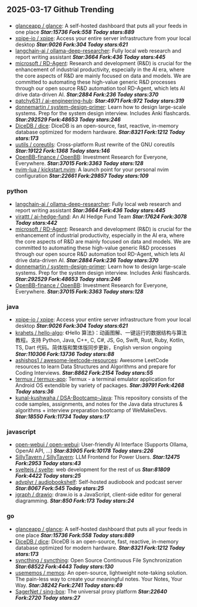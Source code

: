 ## 2025-03-17 Github Trending

### 
* [glanceapp / glance](https://github.com/glanceapp/glance): A self-hosted dashboard that puts all your feeds in one place ***Star:15736 Fork:558 Today stars:889***
* [xpipe-io / xpipe](https://github.com/xpipe-io/xpipe): Access your entire server infrastructure from your local desktop ***Star:9026 Fork:304 Today stars:621***
* [langchain-ai / ollama-deep-researcher](https://github.com/langchain-ai/ollama-deep-researcher): Fully local web research and report writing assistant ***Star:3664 Fork:436 Today stars:445***
* [microsoft / RD-Agent](https://github.com/microsoft/RD-Agent): Research and development (R&D) is crucial for the enhancement of industrial productivity, especially in the AI era, where the core aspects of R&D are mainly focused on data and models. We are committed to automating these high-value generic R&D processes through our open source R&D automation tool RD-Agent, which lets AI drive data-driven AI. ***Star:2884 Fork:236 Today stars:370***
* [patchy631 / ai-engineering-hub](https://github.com/patchy631/ai-engineering-hub):  ***Star:4971 Fork:972 Today stars:319***
* [donnemartin / system-design-primer](https://github.com/donnemartin/system-design-primer): Learn how to design large-scale systems. Prep for the system design interview. Includes Anki flashcards. ***Star:292529 Fork:48653 Today stars:246***
* [DiceDB / dice](https://github.com/DiceDB/dice): DiceDB is an open-source, fast, reactive, in-memory database optimized for modern hardware. ***Star:8321 Fork:1212 Today stars:173***
* [uutils / coreutils](https://github.com/uutils/coreutils): Cross-platform Rust rewrite of the GNU coreutils ***Star:19122 Fork:1368 Today stars:146***
* [OpenBB-finance / OpenBB](https://github.com/OpenBB-finance/OpenBB): Investment Research for Everyone, Everywhere. ***Star:37015 Fork:3363 Today stars:128***
* [nvim-lua / kickstart.nvim](https://github.com/nvim-lua/kickstart.nvim): A launch point for your personal nvim configuration ***Star:22661 Fork:29857 Today stars:109***

### python
* [langchain-ai / ollama-deep-researcher](https://github.com/langchain-ai/ollama-deep-researcher): Fully local web research and report writing assistant ***Star:3664 Fork:436 Today stars:445***
* [virattt / ai-hedge-fund](https://github.com/virattt/ai-hedge-fund): An AI Hedge Fund Team ***Star:17624 Fork:3078 Today stars:442***
* [microsoft / RD-Agent](https://github.com/microsoft/RD-Agent): Research and development (R&D) is crucial for the enhancement of industrial productivity, especially in the AI era, where the core aspects of R&D are mainly focused on data and models. We are committed to automating these high-value generic R&D processes through our open source R&D automation tool RD-Agent, which lets AI drive data-driven AI. ***Star:2884 Fork:236 Today stars:370***
* [donnemartin / system-design-primer](https://github.com/donnemartin/system-design-primer): Learn how to design large-scale systems. Prep for the system design interview. Includes Anki flashcards. ***Star:292529 Fork:48653 Today stars:246***
* [OpenBB-finance / OpenBB](https://github.com/OpenBB-finance/OpenBB): Investment Research for Everyone, Everywhere. ***Star:37015 Fork:3363 Today stars:128***

### java
* [xpipe-io / xpipe](https://github.com/xpipe-io/xpipe): Access your entire server infrastructure from your local desktop ***Star:9026 Fork:304 Today stars:621***
* [krahets / hello-algo](https://github.com/krahets/hello-algo): 《Hello 算法》：动画图解、一键运行的数据结构与算法教程。支持 Python, Java, C++, C, C#, JS, Go, Swift, Rust, Ruby, Kotlin, TS, Dart 代码。简体版和繁体版同步更新，English version ongoing ***Star:110306 Fork:13736 Today stars:88***
* [ashishps1 / awesome-leetcode-resources](https://github.com/ashishps1/awesome-leetcode-resources): Awesome LeetCode resources to learn Data Structures and Algorithms and prepare for Coding Interviews. ***Star:8862 Fork:2154 Today stars:55***
* [termux / termux-app](https://github.com/termux/termux-app): Termux - a terminal emulator application for Android OS extendible by variety of packages. ***Star:39791 Fork:4268 Today stars:36***
* [kunal-kushwaha / DSA-Bootcamp-Java](https://github.com/kunal-kushwaha/DSA-Bootcamp-Java): This repository consists of the code samples, assignments, and notes for the Java data structures & algorithms + interview preparation bootcamp of WeMakeDevs. ***Star:18550 Fork:11734 Today stars:17***

### javascript
* [open-webui / open-webui](https://github.com/open-webui/open-webui): User-friendly AI Interface (Supports Ollama, OpenAI API, ...) ***Star:83905 Fork:10178 Today stars:226***
* [SillyTavern / SillyTavern](https://github.com/SillyTavern/SillyTavern): LLM Frontend for Power Users. ***Star:12475 Fork:2953 Today stars:43***
* [sveltejs / svelte](https://github.com/sveltejs/svelte): web development for the rest of us ***Star:81809 Fork:4422 Today stars:25***
* [advplyr / audiobookshelf](https://github.com/advplyr/audiobookshelf): Self-hosted audiobook and podcast server ***Star:8067 Fork:545 Today stars:25***
* [jgraph / drawio](https://github.com/jgraph/drawio): draw.io is a JavaScript, client-side editor for general diagramming. ***Star:850 Fork:173 Today stars:24***

### go
* [glanceapp / glance](https://github.com/glanceapp/glance): A self-hosted dashboard that puts all your feeds in one place ***Star:15736 Fork:558 Today stars:889***
* [DiceDB / dice](https://github.com/DiceDB/dice): DiceDB is an open-source, fast, reactive, in-memory database optimized for modern hardware. ***Star:8321 Fork:1212 Today stars:173***
* [syncthing / syncthing](https://github.com/syncthing/syncthing): Open Source Continuous File Synchronization ***Star:68522 Fork:4443 Today stars:130***
* [usememos / memos](https://github.com/usememos/memos): An open-source, lightweight note-taking solution. The pain-less way to create your meaningful notes. Your Notes, Your Way. ***Star:38242 Fork:2741 Today stars:49***
* [SagerNet / sing-box](https://github.com/SagerNet/sing-box): The universal proxy platform ***Star:22640 Fork:2720 Today stars:27***
